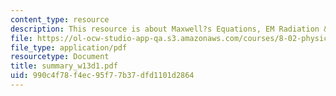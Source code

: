 ```yaml
---
content_type: resource
description: This resource is about Maxwell?s Equations, EM Radiation & Energy Flow.
file: https://ol-ocw-studio-app-qa.s3.amazonaws.com/courses/8-02-physics-ii-electricity-and-magnetism-spring-2007/990c4f78f4ec95f77b37dfd1101d2864_summary_w13d1.pdf
file_type: application/pdf
resourcetype: Document
title: summary_w13d1.pdf
uid: 990c4f78-f4ec-95f7-7b37-dfd1101d2864
---
```


